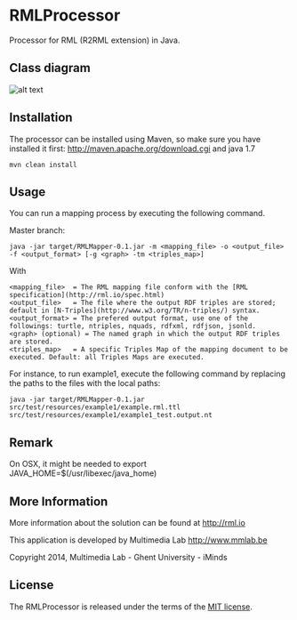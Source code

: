 RMLProcessor
============

Processor for RML (R2RML extension) in Java.

Class diagram
-------------
![alt text](https://raw.github.com/mmlab/RMLProcessor/master/docs/class-diagram.jpg)

Installation
------------

The processor can be installed using Maven, so make sure you have installed it first: http://maven.apache.org/download.cgi and java 1.7

    mvn clean install

Usage
-----
You can run a mapping process by executing the following command.

Master branch:    
    
    java -jar target/RMLMapper-0.1.jar -m <mapping_file> -o <output_file> -f <output_format> [-g <graph> -tm <triples_map>]

With 
    
    <mapping_file>  = The RML mapping file conform with the [RML specification](http://rml.io/spec.html)
    <output_file>   = The file where the output RDF triples are stored; default in [N-Triples](http://www.w3.org/TR/n-triples/) syntax.
    <output_format> = The prefered output format, use one of the followings: turtle, ntriples, nquads, rdfxml, rdfjson, jsonld.
    <graph> (optional) = The named graph in which the output RDF triples are stored.
    <triples_map>   = A specific Triples Map of the mapping document to be executed. Default: all Triples Maps are executed.
        
For instance, to run example1, execute the following command by replacing the paths to the files with the local paths:

    java -jar target/RMLMapper-0.1.jar src/test/resources/example1/example.rml.ttl src/test/resources/example1/example1_test.output.nt

Remark
-----

On OSX, it might be needed to export JAVA_HOME=$(/usr/libexec/java_home)

More Information
----------------

More information about the solution can be found at http://rml.io

This application is developed by Multimedia Lab http://www.mmlab.be

Copyright 2014, Multimedia Lab - Ghent University - iMinds

License
-------

The RMLProcessor is released under the terms of the [MIT license](http://opensource.org/licenses/mit-license.html).
